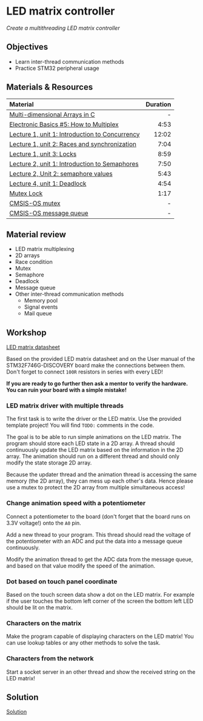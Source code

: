 # LED matrix controller
*Create a multithreading LED matrix controller*

## Objectives
- Learn inter-thread communication methods
- Practice STM32 peripheral usage

## Materials & Resources

| Material | Duration |
|:---------|---------:|
|[Multi-dimensional Arrays in C](https://www.tutorialspoint.com/cprogramming/c_multi_dimensional_arrays.htm)| - |
|[Electronic Basics #5: How to Multiplex](https://www.youtube.com/watch?v=uQMUPhyoXoE)| 4:53 |
|[Lecture 1, unit 1: Introduction to Concurrency](https://www.youtube.com/watch?v=iKtvNJQoCNw&index=3&list=PLrWfHqCHBgVJ4jPMXnv2tbB6zg5uegbc3)| 12:02 |
|[Lecture 1, unit 2: Races and synchronization](https://www.youtube.com/watch?v=Nen47rzZMZY&index=2&list=PLrWfHqCHBgVJ4jPMXnv2tbB6zg5uegbc3)| 7:04 |
|[Lecture 1, unit 3: Locks](https://www.youtube.com/watch?v=r_-w_lRndR8&index=1&list=PLrWfHqCHBgVJ4jPMXnv2tbB6zg5uegbc3)| 8:59 |
|[Lecture 2, unit 1: Introduction to Semaphores](https://www.youtube.com/watch?v=KZU4ANBoLTY&index=4&list=PLrWfHqCHBgVJ4jPMXnv2tbB6zg5uegbc3)| 7:50 |
|[Lecture 2, Unit 2: semaphore values](https://www.youtube.com/watch?v=lLJErQna3no&list=PLrWfHqCHBgVJ4jPMXnv2tbB6zg5uegbc3&index=5)| 5:43 |
|[Lecture 4, unit 1: Deadlock](https://www.youtube.com/watch?v=4qTZBrsIxMo&list=PLrWfHqCHBgVJ4jPMXnv2tbB6zg5uegbc3&index=8)| 4:54 |
|[Mutex Lock](https://www.youtube.com/watch?v=9lAuS6jsDgE)| 1:17 |
|[CMSIS-OS mutex](https://www.keil.com/pack/doc/cmsis/RTOS/html/group__CMSIS__RTOS__MutexMgmt.html)| - |
|[CMSIS-OS message queue](https://www.keil.com/pack/doc/cmsis/RTOS/html/group__CMSIS__RTOS__Message.html)| - |

## Material review
- LED matrix multiplexing
- 2D arrays
- Race condition
- Mutex
- Semaphore
- Deadlock
- Message queue
- Other inter-thread communication methods
  - Memory pool
  - Signal events
  - Mail queue

## Workshop
[LED matrix datasheet](http://www.tme.eu/hu/Document/361f1f02acd9affe00be9c253ebe9536/LMD20057AUE-101A.pdf)

Based on the provided LED matrix datasheet and on the User manual of the STM32F746G-DISCOVERY board make the connections between them. Don't forget
to connect `100R` resistors in series with every LED!

**If you are ready to go further then ask a mentor to verify the hardware.
You can ruin your board with a simple mistake!**

### LED matrix driver with multiple threads
The first task is to write the driver or the LED matrix. Use the provided
template project! You will find ``TODO:`` comments in the code.

The goal is to be able to run simple animations on the LED matrix. The program should store each LED state in a 2D array. A thread should continuously update
the LED matrix based on the information in the 2D array. The animation should
run on a different thread and should only modify the state storage 2D array.

Because the updater thread and the animation thread is accessing the same
memory (the 2D array), they can mess up each other's data. Hence please use
a mutex to protect the 2D array from multiple simultaneous access!

### Change animation speed with a potentiometer
Connect a potentiometer to the board (don't forget that the board runs on 3.3V voltage!) onto the `A0` pin.

Add a new thread to your program. This thread should read the voltage of the potentiometer with an ADC and put the data into a message queue continuously.

Modify the animation thread to get the ADC data from the message queue,
and based on that value modify the speed of the animation.

### Dot based on touch panel coordinate
Based on the touch screen data show a dot on the LED matrix.
For example if the user touches the bottom left corner of the screen
the bottom left LED should be lit on the matrix. 

### Characters on the matrix
Make the program capable of displaying characters on the LED matrix!
You can use lookup tables or any other methods to solve the task.

### Characters from the network
Start a socket server in an other thread and show the received string on the LED matrix!

## Solution
[Solution](#)
